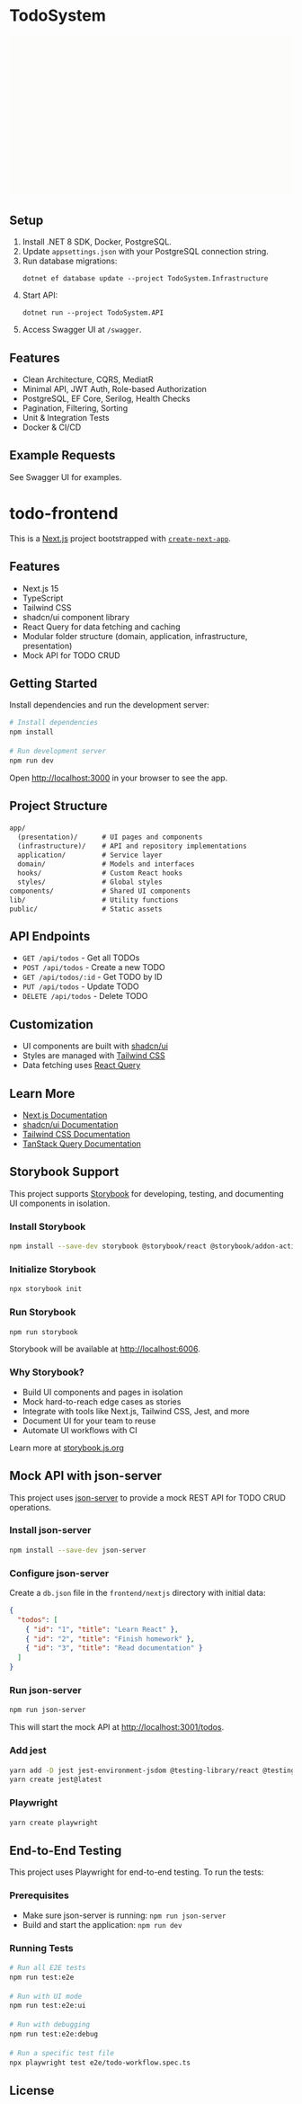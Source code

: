 # TodoSystem

![Todo System Demo](./frontend/nextjs/doc/nextjs-demo.gif)


## Setup

1. Install .NET 8 SDK, Docker, PostgreSQL.
2. Update `appsettings.json` with your PostgreSQL connection string.
3. Run database migrations:
   ```
   dotnet ef database update --project TodoSystem.Infrastructure
   ```
4. Start API:
   ```
   dotnet run --project TodoSystem.API
   ```
5. Access Swagger UI at `/swagger`.

## Features

- Clean Architecture, CQRS, MediatR
- Minimal API, JWT Auth, Role-based Authorization
- PostgreSQL, EF Core, Serilog, Health Checks
- Pagination, Filtering, Sorting
- Unit & Integration Tests
- Docker & CI/CD

## Example Requests

See Swagger UI for examples.

# todo-frontend

This is a [Next.js](https://nextjs.org) project bootstrapped with [`create-next-app`](https://nextjs.org/docs/app/api-reference/cli/create-next-app).

## Features

- Next.js 15
- TypeScript
- Tailwind CSS
- shadcn/ui component library
- React Query for data fetching and caching
- Modular folder structure (domain, application, infrastructure, presentation)
- Mock API for TODO CRUD

## Getting Started

Install dependencies and run the development server:

```bash
# Install dependencies
npm install

# Run development server
npm run dev
```

Open [http://localhost:3000](http://localhost:3000) in your browser to see the app.

## Project Structure

```
app/
  (presentation)/      # UI pages and components
  (infrastructure)/    # API and repository implementations
  application/         # Service layer
  domain/              # Models and interfaces
  hooks/               # Custom React hooks
  styles/              # Global styles
components/            # Shared UI components
lib/                   # Utility functions
public/                # Static assets
```

## API Endpoints

- `GET /api/todos` - Get all TODOs
- `POST /api/todos` - Create a new TODO
- `GET /api/todos/:id` - Get TODO by ID
- `PUT /api/todos` - Update TODO
- `DELETE /api/todos` - Delete TODO

## Customization

- UI components are built with [shadcn/ui](https://ui.shadcn.com/)
- Styles are managed with [Tailwind CSS](https://tailwindcss.com/)
- Data fetching uses [React Query](https://tanstack.com/query/v5)

## Learn More

- [Next.js Documentation](https://nextjs.org/docs)
- [shadcn/ui Documentation](https://ui.shadcn.com/docs)
- [Tailwind CSS Documentation](https://tailwindcss.com/docs)
- [TanStack Query Documentation](https://tanstack.com/query/v5)

## Storybook Support

This project supports [Storybook](https://storybook.js.org/) for developing, testing, and documenting UI components in isolation.

### Install Storybook

```bash
npm install --save-dev storybook @storybook/react @storybook/addon-actions @storybook/addon-links @storybook/addon-essentials @storybook/addon-interactions
```

### Initialize Storybook

```bash
npx storybook init
```

### Run Storybook

```bash
npm run storybook
```

Storybook will be available at [http://localhost:6006](http://localhost:6006).

### Why Storybook?

- Build UI components and pages in isolation
- Mock hard-to-reach edge cases as stories
- Integrate with tools like Next.js, Tailwind CSS, Jest, and more
- Document UI for your team to reuse
- Automate UI workflows with CI

Learn more at [storybook.js.org](https://storybook.js.org/)

## Mock API with json-server

This project uses [json-server](https://github.com/typicode/json-server) to provide a mock REST API for TODO CRUD operations.

### Install json-server

```bash
npm install --save-dev json-server
```

### Configure json-server

Create a `db.json` file in the `frontend/nextjs` directory with initial data:

```json
{
  "todos": [
    { "id": "1", "title": "Learn React" },
    { "id": "2", "title": "Finish homework" },
    { "id": "3", "title": "Read documentation" }
  ]
}
```

### Run json-server

```bash
npm run json-server
```

This will start the mock API at [http://localhost:3001/todos](http://localhost:3001/todos).

### Add jest
```bash
yarn add -D jest jest-environment-jsdom @testing-library/react @testing-library/dom @testing-library/jest-dom ts-node @types/jest
yarn create jest@latest
```

### Playwright

```bash
yarn create playwright
```

## End-to-End Testing

This project uses Playwright for end-to-end testing. To run the tests:

### Prerequisites

- Make sure json-server is running: `npm run json-server`
- Build and start the application: `npm run dev`

### Running Tests

```bash
# Run all E2E tests
npm run test:e2e

# Run with UI mode
npm run test:e2e:ui

# Run with debugging
npm run test:e2e:debug

# Run a specific test file
npx playwright test e2e/todo-workflow.spec.ts
```

## License